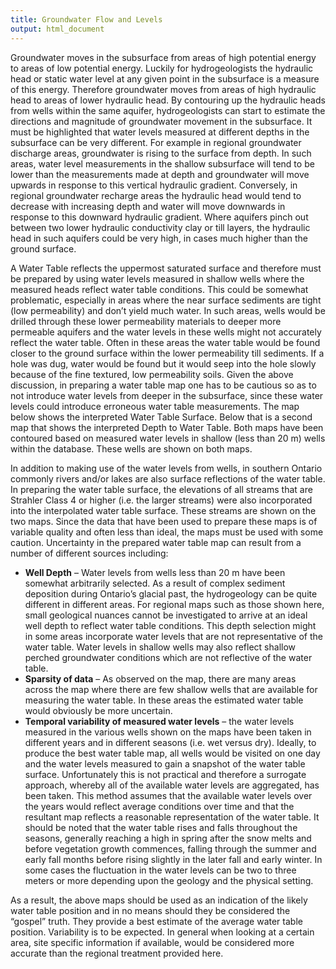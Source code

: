 ```yaml
---
title: Groundwater Flow and Levels
output: html_document
---
```




Groundwater moves in the subsurface from areas of high potential energy to areas of low potential energy. Luckily for hydrogeologists the hydraulic head or static water level at any given point in the subsurface is a measure of this energy. Therefore groundwater moves from areas of high hydraulic head to areas of lower hydraulic head. 
By contouring up the hydraulic heads from wells within the same aquifer, hydrogeologists can start to estimate the directions and magnitude of groundwater movement in the subsurface. It must be highlighted that water levels measured at different depths in the subsurface can be very different. For example in regional groundwater discharge areas, groundwater is rising to the surface from depth. In such areas, water level measurements in the shallow subsurface will tend to be lower than the measurements made at depth and groundwater will move upwards in response to this vertical hydraulic gradient. Conversely, in regional groundwater recharge areas the hydraulic head would tend to decrease with increasing depth and water will move downwards in response to this downward hydraulic gradient. Where aquifers pinch out between two lower hydraulic conductivity clay or till layers, the hydraulic head in such aquifers could be very high, in cases much higher than the ground surface. 

A Water Table reflects the uppermost saturated surface and therefore must be prepared by using water levels measured in shallow wells where the measured heads reflect water table conditions. This could be somewhat problematic, especially in areas where the near surface sediments are tight (low permeability) and don’t yield much water. In such areas, wells would be drilled through these lower permeability materials to deeper more permeable aquifers and the water levels in these wells might not accurately reflect the water table. Often in these areas the water table would be found closer to the ground surface within the lower permeability till sediments. If a hole was dug, water would be found but it would seep into the hole slowly because of the fine textured, low permeability soils. 
Given the above discussion, in preparing a water table map one has to be cautious so as to not introduce water levels from deeper in the subsurface, since these water levels could introduce erroneous water table measurements. The map below shows the interpreted Water Table Surface. Below that is a second map that shows the interpreted Depth to Water Table. Both maps have been contoured based on measured water levels in shallow (less than 20 m) wells within the database. These wells are shown on both maps.
 
In addition to making use of the water levels from wells, in southern Ontario commonly rivers and/or lakes are also surface reflections of the water table. In preparing the water table surface, the elevations of all streams that are Strahler Class 4 or higher (i.e. the larger streams) were also incorporated into the interpolated water table surface. These streams are shown on the two maps. Since the data that have been used to prepare these maps is of variable quality and often less than ideal, the maps must be used with some caution. Uncertainty in the prepared water table map can result from a number of different sources including: 
* **Well Depth** – Water levels from wells less than 20 m have been somewhat arbitrarily selected. As a result of complex sediment deposition during Ontario’s glacial past, the hydrogeology can be quite different in different areas. For regional maps such as those shown here, small geological nuances cannot be investigated to arrive at an ideal well depth to reflect water table conditions. This depth selection might in some areas incorporate water levels that are not representative of the water table. Water levels in shallow wells may also reflect shallow perched groundwater conditions which are not reflective of the water table. 
* **Sparsity of data** – As observed on the map, there are many areas across the map where there are few shallow wells that are available for measuring the water table. In these areas the estimated water table would obviously be more uncertain. 
* **Temporal variability of measured water levels** – the water levels measured in the various wells shown on the maps have been taken in different years and in different seasons (i.e. wet versus dry). Ideally, to produce the best water table map, all wells would be visited on one day and the water levels measured to gain a snapshot of the water table surface. Unfortunately this is not practical and therefore a surrogate approach, whereby all of the available water levels are aggregated, has been taken. This method assumes that the available water levels over the years would reflect average conditions over time and that the resultant map reflects a reasonable representation of the water table. It should be noted that the water table rises and falls throughout the seasons, generally reaching a high in spring after the snow melts and before vegetation growth commences, falling through the summer and early fall months before rising slightly in the later fall and early winter. In some cases the fluctuation in the water levels can be two to three meters or more depending upon the geology and the physical setting.

As a result, the above maps should be used as an indication of the likely water table position and in no means should they be considered the “gospel” truth. They provide a best estimate of the average water table position. Variability is to be expected. In general when looking at a certain area, site specific information if available, would be considered more accurate than the regional treatment provided here.

​